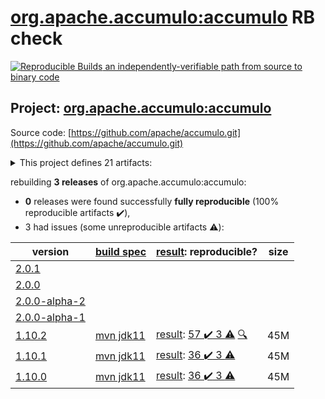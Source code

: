 [org.apache.accumulo:accumulo](https://search.maven.org/artifact/org.apache.accumulo/accumulo/) RB check
=======

[![Reproducible Builds](https://reproducible-builds.org/images/logos/rb.svg) an independently-verifiable path from source to binary code](https://reproducible-builds.org/)

## Project: [org.apache.accumulo:accumulo](https://search.maven.org/artifact/org.apache.accumulo/accumulo/)

Source code: [https://github.com/apache/accumulo.git](https://github.com/apache/accumulo.git)

<details><summary>This project defines 21 artifacts:</summary>

* [org.apache.accumulo:accumulo](https://search.maven.org/artifact/org.apache.accumulo/accumulo/)
* [org.apache.accumulo:accumulo-core](https://search.maven.org/artifact/org.apache.accumulo/accumulo-core/)
* [org.apache.accumulo:accumulo-docs](https://search.maven.org/artifact/org.apache.accumulo/accumulo-docs/)
* [org.apache.accumulo:accumulo-examples-simple](https://search.maven.org/artifact/org.apache.accumulo/accumulo-examples-simple/)
* [org.apache.accumulo:accumulo-fate](https://search.maven.org/artifact/org.apache.accumulo/accumulo-fate/)
* [org.apache.accumulo:accumulo-gc](https://search.maven.org/artifact/org.apache.accumulo/accumulo-gc/)
* [org.apache.accumulo:accumulo-iterator-test-harness](https://search.maven.org/artifact/org.apache.accumulo/accumulo-iterator-test-harness/)
* [org.apache.accumulo:accumulo-master](https://search.maven.org/artifact/org.apache.accumulo/accumulo-master/)
* [org.apache.accumulo:accumulo-maven-plugin](https://search.maven.org/artifact/org.apache.accumulo/accumulo-maven-plugin/)
* [org.apache.accumulo:accumulo-minicluster](https://search.maven.org/artifact/org.apache.accumulo/accumulo-minicluster/)
* [org.apache.accumulo:accumulo-monitor](https://search.maven.org/artifact/org.apache.accumulo/accumulo-monitor/)
* [org.apache.accumulo:accumulo-native](https://search.maven.org/artifact/org.apache.accumulo/accumulo-native/)
* [org.apache.accumulo:accumulo-project](https://search.maven.org/artifact/org.apache.accumulo/accumulo-project/)
* [org.apache.accumulo:accumulo-proxy](https://search.maven.org/artifact/org.apache.accumulo/accumulo-proxy/)
* [org.apache.accumulo:accumulo-server-base](https://search.maven.org/artifact/org.apache.accumulo/accumulo-server-base/)
* [org.apache.accumulo:accumulo-shell](https://search.maven.org/artifact/org.apache.accumulo/accumulo-shell/)
* [org.apache.accumulo:accumulo-start](https://search.maven.org/artifact/org.apache.accumulo/accumulo-start/)
* [org.apache.accumulo:accumulo-test](https://search.maven.org/artifact/org.apache.accumulo/accumulo-test/)
* [org.apache.accumulo:accumulo-trace](https://search.maven.org/artifact/org.apache.accumulo/accumulo-trace/)
* [org.apache.accumulo:accumulo-tracer](https://search.maven.org/artifact/org.apache.accumulo/accumulo-tracer/)
* [org.apache.accumulo:accumulo-tserver](https://search.maven.org/artifact/org.apache.accumulo/accumulo-tserver/)
</details>

rebuilding **3 releases** of org.apache.accumulo:accumulo:
- **0** releases were found successfully **fully reproducible** (100% reproducible artifacts :heavy_check_mark:),
- 3 had issues (some unreproducible artifacts :warning:):

| version | [build spec](/BUILDSPEC.md) | [result](https://reproducible-builds.org/docs/jvm/): reproducible? | size |
| -- | --------- | ------ | -- |
| [2.0.1](https://search.maven.org/artifact/org.apache.accumulo/accumulo/2.0.1/pom) | | | |
| [2.0.0](https://search.maven.org/artifact/org.apache.accumulo/accumulo/2.0.0/pom) | | | |
| [2.0.0-alpha-2](https://search.maven.org/artifact/org.apache.accumulo/accumulo/2.0.0-alpha-2/pom) | | | |
| [2.0.0-alpha-1](https://search.maven.org/artifact/org.apache.accumulo/accumulo/2.0.0-alpha-1/pom) | | | |
| [1.10.2](https://search.maven.org/artifact/org.apache.accumulo/accumulo/1.10.2/pom) | [mvn jdk11](accumulo-1.10.2.buildspec) | [result](accumulo-project-1.10.2.buildinfo): [57 :heavy_check_mark:  3 :warning:](accumulo-project-1.10.2.buildcompare) [:mag:](accumulo-project-1.10.2.diffoscope) | 45M |
| [1.10.1](https://search.maven.org/artifact/org.apache.accumulo/accumulo/1.10.1/pom) | [mvn jdk11](accumulo-1.10.1.buildspec) | [result](accumulo-maven-plugin-1.10.1.buildinfo): [36 :heavy_check_mark:  3 :warning:](accumulo-maven-plugin-1.10.1.buildcompare) | 45M |
| [1.10.0](https://search.maven.org/artifact/org.apache.accumulo/accumulo/1.10.0/pom) | [mvn jdk11](accumulo-1.10.0.buildspec) | [result](accumulo-maven-plugin-1.10.0.buildinfo): [36 :heavy_check_mark:  3 :warning:](accumulo-maven-plugin-1.10.0.buildcompare) | 45M |
